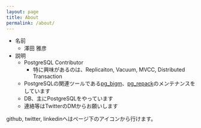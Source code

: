 ```yaml
---
layout: page
title: About
permalink: /about/
---
```


* 名前
  * 澤田 雅彦
* 説明
  * PostgreSQL Contributor
    * 特に興味があるのは、Replicaiton, Vacuum, MVCC, Distributed Transaction
  * PostgreSQLの関連ツールである[pg_bigm](http://pgbigm.osdn.jp/)、[pg_repack](https://reorg.github.io/pg_repack/jp/)のメンテナンスをしています
  * DB、主にPostgreSQLをやっています
  * 連絡等はTwitterのDMからお願いします

github, twitter, linkedinへはページ下のアイコンから行けます。
